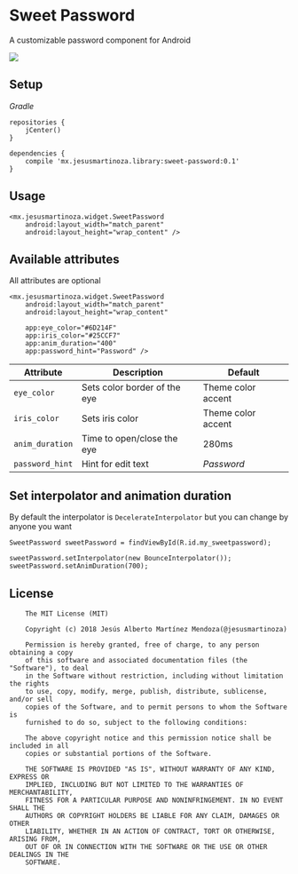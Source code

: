 # Sweet Password
A customizable password component for Android

![](https://raw.githubusercontent.com/jesusmartinoza/sweet-password/master/screenshots/preview.gif)

## Setup
*Gradle*
```
repositories {
    jCenter()
}

dependencies {
    compile 'mx.jesusmartinoza.library:sweet-password:0.1'
}
```

## Usage
```
<mx.jesusmartinoza.widget.SweetPassword
    android:layout_width="match_parent"
    android:layout_height="wrap_content" />
```

## Available attributes
All attributes are optional
```
<mx.jesusmartinoza.widget.SweetPassword
    android:layout_width="match_parent"
    android:layout_height="wrap_content"

    app:eye_color="#6D214F"
    app:iris_color="#25CCF7"
    app:anim_duration="400"
    app:password_hint="Password" />
```

| Attribute        | Description | Default |
| ------------- |-------------|-------------|
| `eye_color` | Sets color border of the eye  | Theme color accent |
| `iris_color` | Sets iris color  | Theme color accent |
| `anim_duration` | Time to open/close the eye  | 280ms |
| `password_hint` | Hint for edit text | _Password_ |

## Set interpolator and animation duration
By default the interpolator is `DecelerateInterpolator` but you can change by anyone you want

```
SweetPassword sweetPassword = findViewById(R.id.my_sweetpassword);

sweetPassword.setInterpolator(new BounceInterpolator());
sweetPassword.setAnimDuration(700);
```

## License
```
    The MIT License (MIT)

    Copyright (c) 2018 Jesús Alberto Martínez Mendoza(@jesusmartinoza)

    Permission is hereby granted, free of charge, to any person obtaining a copy
    of this software and associated documentation files (the "Software"), to deal
    in the Software without restriction, including without limitation the rights
    to use, copy, modify, merge, publish, distribute, sublicense, and/or sell
    copies of the Software, and to permit persons to whom the Software is
    furnished to do so, subject to the following conditions:

    The above copyright notice and this permission notice shall be included in all
    copies or substantial portions of the Software.

    THE SOFTWARE IS PROVIDED "AS IS", WITHOUT WARRANTY OF ANY KIND, EXPRESS OR
    IMPLIED, INCLUDING BUT NOT LIMITED TO THE WARRANTIES OF MERCHANTABILITY,
    FITNESS FOR A PARTICULAR PURPOSE AND NONINFRINGEMENT. IN NO EVENT SHALL THE
    AUTHORS OR COPYRIGHT HOLDERS BE LIABLE FOR ANY CLAIM, DAMAGES OR OTHER
    LIABILITY, WHETHER IN AN ACTION OF CONTRACT, TORT OR OTHERWISE, ARISING FROM,
    OUT OF OR IN CONNECTION WITH THE SOFTWARE OR THE USE OR OTHER DEALINGS IN THE
    SOFTWARE.

```
